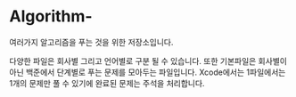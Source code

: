 # Algorithm-

여러가지 알고리즘을 푸는 것을 위한 저장소입니다.

다양한 파일은 회사별 그리고 언어별로 구분 될 수 있습니다.
또한 기본파일은 회사별이 아닌 백준에서 단계별로 푸는 문제를 모아두는 파일입니다.
Xcode에서는 1파일에서는 1개의 문제만 풀 수 있기에 완료된 문제는 주석을 처리합니다.

